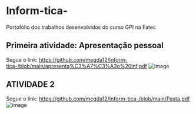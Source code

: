 # Inform-tica-
Portofólio dos trabalhos desenvolvidos do curso GPI na Fatec 
## Primeira atividade: Apresentação pessoal
Segue o link: https://github.com/megda12/Inform-tica-/blob/main/apresenta%C3%A7%C3%A3o%20inf.pdf
![image](https://github.com/user-attachments/assets/7d2166d9-cd27-4a3e-bb79-abe846e5fc8f)
## ATIVIDADE 2 
Segue o link: https://github.com/megda12/Inform-tica-/blob/main/Pasta.pdf
![image](https://github.com/user-attachments/assets/1b750ae0-f643-4886-8c5a-40065f2d19d7)

